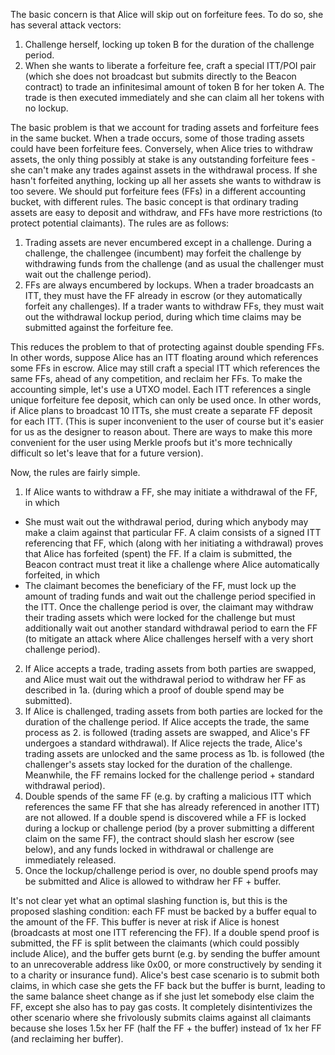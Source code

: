 The basic concern is that Alice will skip out on forfeiture fees.
To do so, she has several attack vectors:
1. Challenge herself, locking up token B for the duration of the challenge
  period.
2. When she wants to liberate a forfeiture fee, craft a special ITT/POI
  pair (which she does not broadcast but submits directly to the Beacon
  contract) to trade an infinitesimal amount of token B for her token A.
  The trade is then executed immediately and she can claim all her tokens
  with no lockup.

The basic problem is that we account for trading assets and forfeiture fees
in the same bucket. When a trade occurs, some of those trading assets could
have been forfeiture fees. Conversely, when Alice tries to withdraw assets,
the only thing possibly at stake is any outstanding forfeiture fees - she
can't make any trades against assets in the withdrawal process. If she hasn't
forfeited anything, locking up all her assets she wants to withdraw is too
severe.
We should put forfeiture fees (FFs) in a different accounting bucket, with
different rules. The basic concept is that ordinary trading assets are easy
to deposit and withdraw, and FFs have more restrictions (to protect potential
claimants). The rules are as follows:
1. Trading assets are never encumbered except in a challenge. During a
  challenge, the challengee (incumbent) may forfeit the challenge by
  withdrawing funds from the challenge (and as usual the challenger must
  wait out the challenge period).
2. FFs are always encumbered by lockups. When a trader broadcasts an ITT,
  they must have the FF already in escrow (or they automatically forfeit
  any challenges). If a trader wants to withdraw FFs, they must wait out
  the withdrawal lockup period, during which time claims may be submitted
  against the forfeiture fee.

This reduces the problem to that of protecting against double spending FFs.
In other words, suppose Alice has an ITT floating around which references
some FFs in escrow. Alice may still craft a special ITT which references
the same FFs, ahead of any competition, and reclaim her FFs. To make the
accounting simple, let's use a UTXO model. Each ITT references a single
unique forfeiture fee deposit, which can only be used once. In other
words, if Alice plans to broadcast 10 ITTs, she must create a separate FF
deposit for each ITT. (This is super inconvenient to the user of course but
it's easier for us as the designer to reason about. There are ways to make
this more convenient for the user using Merkle proofs but it's more
technically difficult so let's leave that for a future version).

Now, the rules are fairly simple.
1. If Alice wants to withdraw a FF, she may initiate a withdrawal of the FF,
  in which
  * She must wait out the withdrawal period, during which anybody may make a
  claim against that particular FF. A claim consists of a signed ITT
  referencing that FF, which (along with her initiating a withdrawal) proves
  that Alice has forfeited (spent) the FF. If a claim is submitted, the
  Beacon contract must treat it like a challenge where Alice automatically
  forfeited, in which
  * The claimant becomes the beneficiary of the FF, must lock up the amount
  of trading funds and wait out the challenge period specified in the ITT.
  Once the challenge period is over, the claimant may withdraw their trading
  assets which were locked for the challenge but must additionally wait out
  another standard withdrawal period to earn the FF (to mitigate an attack
  where Alice challenges herself with a very short challenge period).
2. If Alice accepts a trade, trading assets from both parties are swapped,
  and Alice must wait out the withdrawal period to withdraw her FF as
  described in 1a. (during which a proof of double spend may be submitted).
3. If Alice is challenged, trading assets from both parties are locked
  for the duration of the challenge period. If Alice accepts the trade,
  the same process as 2. is followed (trading assets are swapped, and
  Alice's FF undergoes a standard withdrawal). If Alice rejects the trade,
  Alice's trading assets are unlocked and the same process as 1b. is followed
  (the challenger's assets stay locked for the duration of the challenge.
  Meanwhile, the FF remains locked for the challenge period + standard
  withdrawal period).
4. Double spends of the same FF (e.g. by crafting a malicious ITT which
  references the same FF that she has already referenced in another ITT) are
  not allowed. If a double spend is discovered while a FF is locked
  during a lockup or challenge period (by a prover submitting a different
  claim on the same FF), the contract should slash her escrow (see below),
  and any funds locked in withdrawal or challenge are immediately released.
4. Once the lockup/challenge period is over, no double spend proofs may
  be submitted and Alice is allowed to withdraw her FF + buffer.

It's not clear yet what an optimal slashing function is, but this is the
proposed slashing condition: each FF must be backed by a buffer equal to
the amount of the FF. This buffer is never at risk if Alice is honest
(broadcasts at most one ITT referencing the FF). If a double spend proof is
submitted, the FF is split between the claimants (which could possibly include
Alice), and the buffer gets burnt (e.g. by sending the buffer amount to an
unrecoverable address like 0x00, or more constructively by sending it to a
charity or insurance fund). Alice's best case scenario is to submit both
claims, in which case she gets the FF back but the buffer is burnt, leading to
the same balance sheet change as if she just let somebody else claim the FF,
except she also has to pay gas costs. It completely disintentivizes the other
scenario where she frivolously submits claims against all claimants because
she loses 1.5x her FF (half the FF + the buffer) instead of 1x her FF (and
reclaiming her buffer).
